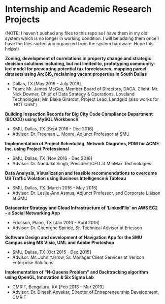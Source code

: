 # Internship and Academic Research Projects  

(NOTE: I haven't pushed any files to this repo as I have them in my old system which is no longer in working condition. I will be adding them once I have the files sorted and organized from the system hardware. Hope this helps!)  

**Zoning, development of correlations in property change and strategic decision solutions including, but not limited to, prototyping community-led model for preventing potential tax foreclosures, mapping parcel datasets using ArcGIS, reclaiming vacant properties in South Dallas**  
- Dallas, TX [May 2019 - July 2019]  
- Team: Mr. James McGee, Member Board of Directors, DACA. Client: Mr. Nick Downer, Chief of Data Strategy & Operations, Loveland Technologies; Mr. Blake Girardot, Project Lead, Landgrid (also works for 'HOT OSM')  

**Building Inspection Records for Big City Code Compliance Department (BCCCD) using MySQL Workbench**  
- SMU, Dallas, TX [Sept 2016 - Dec 2016]  
- Advisor: Dr. Freeman L. Moore, Adjunct Professor at SMU  

**Implementation of Project Scheduling, Network Diagrams, PDM for ACME Inc. using Project Professional**  
- SMU, Dallas, TX [Nov 2016 - Dec 2016]  
- Advisor: Dr. Nandalal Singh, President/CEO at MinMax Technologies  

**Data Analysis, Visualization and feasible recommendations to overcome US Traffic Violation using Business Intelligence & Tableau**  
- SMU, Dallas, TX [March 2016 - May 2016]  
- Advisor: Dr. Leslie-Ann Asmus, Adjunct Professor, and Corporate Liaison at SMU  

**Datacenter Strategy and Cloud Infrastructure of ‘LinkedFlix’ on AWS EC2 - a Social Networking App**  
- Ericsson, Plano, TX [Jan 2016 - April 2016]  
- Advisor: Dr. Gheorghe Spiride, Sr. Technical Advisor at Ericsson  

**Software Design and development of Navigation App for the SMU Campus using MS Visio, UML and Adobe Photoshop**  
- SMU, Dallas, TX [Oct 2015 - Dec 2015]  
- Advisor: Mr. John Yarrow, Sr. Manager Client Services at Verizon Enterprise Solutions  

**Implementation of “N-Queens Problem” and Backtracking algorithm using OpenGL, Innovation & Six Sigma Lab** 
- CMRIT, Bengaluru, KA [Feb 2013 - Mar 2013]  
- Advisor: Dr. Dinesh Anvekar, Director of Entrepreneurship Development, CMRIT  
